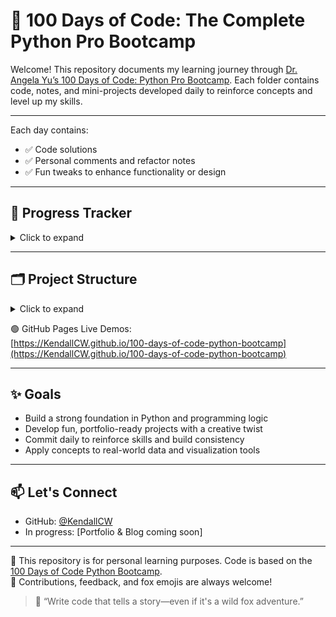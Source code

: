 # 🐍 100 Days of Code: The Complete Python Pro Bootcamp

Welcome! This repository documents my learning journey through [Dr. Angela Yu’s 100 Days of Code: Python Pro Bootcamp](https://www.udemy.com/course/100-days-of-code/). Each folder contains code, notes, and mini-projects developed daily to reinforce concepts and level up my skills.

---

Each day contains:
- ✅ Code solutions
- ✅ Personal comments and refactor notes
- ✅ Fun tweaks to enhance functionality or design

---

## 🧠 Progress Tracker

<details>
<summary>Click to expand</summary>

<pre>
| Day | Topic                         | Status         |
|-----|-------------------------------|----------------|
| 1   | Band Name Generator           | ✅ Completed   |
| 2   | Tip Calculator                | ✅ Completed   |
| 3   | Treasure Island Game          | ✅ Completed   |
| 4   | Rock, Paper, Scissors         | ✅ Completed   |
| 5   | Password Generator            | ✅ Completed   |
| ... | More coming daily             | 🔜 Stay tuned  |
</pre>

</details>

---

## 🗂️ Project Structure

<details>
<summary>Click to expand</summary>

<pre>
100-days-of-code-python-bootcamp/
├── day01/                         # Band Name Generator
│   ├── band_name_generator.py
│   ├── README.md
│   └── assets/
├── day02/                         # Tip Calculator
│   ├── tip_calculator.py
│   ├── README.md
│   └── assets/
├── day03/                         # Treasure Island Game
│   ├── treasure_island.py
│   └── README.md
├── day04/                         # Rock, Paper, Scissors
│   ├── rock_paper_scissors.py
│   └── README.md
├── docs/                          # GitHub Pages live demos
│   ├── index.html                 # Homepage linking all demos
│   ├── style.css                  # Global stylesheet for all demos
│   ├── day01/
│   │   ├── index.html
│   │   └── script.js
│   ├── day02/
│   │   ├── index.html
│   │   └── script.js
│   ├── day03/
│   │   ├── index.html
│   │   └── script.js
│   └── ...
├── .gitignore
└── README.md                      # This file!
</pre>

</details>

🟢 GitHub Pages Live Demos:  
[https://KendallCW.github.io/100-days-of-code-python-bootcamp](https://KendallCW.github.io/100-days-of-code-python-bootcamp)

---

## ✨ Goals

- Build a strong foundation in Python and programming logic
- Develop fun, portfolio-ready projects with a creative twist
- Commit daily to reinforce skills and build consistency
- Apply concepts to real-world data and visualization tools

---

## 📫 Let's Connect

- GitHub: [@KendallCW](https://github.com/KendallCW)
- In progress: [Portfolio & Blog coming soon]

---

📄 This repository is for personal learning purposes. Code is based on the [100 Days of Code Python Bootcamp](https://www.udemy.com/course/100-days-of-code/).  
🧠 Contributions, feedback, and fox emojis are always welcome!

> 🦊 “Write code that tells a story—even if it's a wild fox adventure.”
